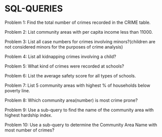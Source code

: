 # SQL-QUERIES

Problem 1: Find the total number of crimes recorded in the CRIME table.

Problem 2: List community areas with per capita income less than 11000.

Problem 3: List all case numbers for crimes  involving minors?(children are not considered minors for the purposes of crime analysis)

Problem 4: List all kidnapping crimes involving a child?

Problem 5: What kind of crimes were recorded at schools?

Problem 6: List the average safety score for all types of schools.

Problem 7: List 5 community areas with highest % of households below poverty line.

Problem 8: Which community area(number) is most crime prone?

Problem 9: Use a sub-query to find the name of the community area with highest hardship index.

Problem 10: Use a sub-query to determine the Community Area Name with most number of crimes?
